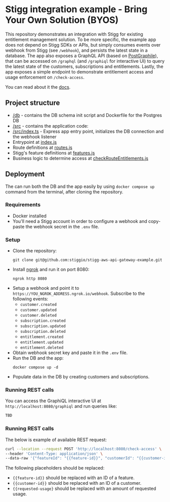 # Stigg integration example - Bring Your Own Solution (BYOS)

This repository demonstrates an integration with Stigg for existing entitlement management solution.
To be more specific, the example app does not depend on Stigg SDKs or APIs, but simply consumes events over webhook from Stigg (see `/webhook`), and persists the latest state in a database.
The app also exposes a GraphQL API (based on [PostGraphile](https://www.graphile.org/postgraphile)), that can be accessed on `/graphql` (and `/graphiql` for interactive UI) to query the latest state of the customers, subscriptions and entitlements.
Lastly, the app exposes a simple endpoint to demonstrate entitlement access and usage enforcement on `/check-access`.

You can read about it the [docs](https://docs.stigg.io/docs/byos).

## Project structure

* [/db](/db) - contains the DB schema init script and Dockerfile for the Postgres DB
* [/src](/src) - contains the application code:
* [/src/index.ts](/src/index.ts) - Express app entry point, initializes the DB connection and the webhook listener
* Entrypoint at [index.js](authorizer/index.js)
* Route definitions at [routes.js](authorizer/routes.js)
* Stigg's feature definitions at [features.js](authorizer/features.js)
* Business logic to determine access at [checkRouteEntitlements.js](authorizer/checkRouteEntitlements.js)

## Deployment

The can run both the DB and the app easily by using `docker compose up` command from the terminal, after cloning the repository.

### Requirements

* Docker installed
* You'll need a Stigg account in order to configure a webhook and copy-paste the webhook secret in the `.env` file.

### Setup

* Clone the repository:
  ```
  git clone git@github.com:stiggio/stigg-aws-api-gateway-example.git
  ```
* Install [ngrok](https://ngrok.com/) and run it on port 8080:
  ```
  ngrok http 8080
  ```
* Setup a webhook and point it to `https://YOU_NGROK_ADDRESS.ngrok.io/webhook`. Subscribe to the following events:
  * `customer.created`
  * `customer.updated`
  * `customer.deleted`
  * `subscription.created`
  * `subscription.updated`
  * `subscription.deleted`
  * `entitlement.created`
  * `entitlement.updated`
  * `entitlement.deleted`
* Obtain webhook secret key and paste it in the `.env` file.
* Run the DB and the app:
  ```
  docker compose up -d
  ```
* Populate data in the DB by creating customers and subscriptions.


### Running REST calls

You can access the GraphiQL interactive UI at `http://localhost:8080/graphiql` and run queries like:

```graphql
TBD
```

### Running REST calls

The below is example of available REST request:
```bash
curl --location --request POST 'http://localhost:8080/check-access' \
--header 'Content-Type: application/json' \
--data-raw '{"featureId": "{{feature-id}}", "customerId": "{{customer-id}}", "requestedUsage": {{requested-usage}}'
```

The following placeholders should be replaced:
* `{{feature-id}}` should be replaced with an ID of a feature.
* `{{customer-id}}` should be replaced with an ID of a customer.
* `{{requested-usage}` should be replaced with an amount of requested usage.
